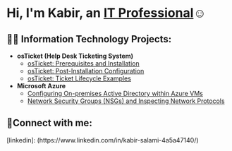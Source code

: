 <h1>Hi, I'm Kabir, an <a href="https://linkedin.com/in/Josh">IT Professional</a>☺</h1>

<h2>👨‍💻 Information Technology Projects:</h2>

- <b>osTicket (Help Desk Ticketing System)</b>
  - [osTicket: Prerequisites and Installation](https://github.com/baseballking4224/osticket-prereqs)
  - [osTicket: Post-Installation Configuration](https://github.com/baseballking4224/post-install-config-)
  - [osTicket: Ticket Lifecycle Examples](https://github.com/baseballking4224/ticket-lifecycles)
- <b>Microsoft Azure</b>
  - [Configuring On-premises Active Directory within Azure VMs](https://github.com/baseballking4224/Active-Directory)
  - [Network Security Groups (NSGs) and Inspecting Network Protocols](https://github.com/baseballking4224/azure-network-protocol)

<h2>🤳Connect with me:</h2>
[linkedin]: (https://www.linkedin.com/in/kabir-salami-4a5a47140/)
